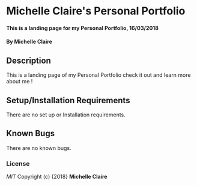 # Michelle Claire's Personal Portfolio
#### This is a landing page for my Personal Portfolio, 16/03/2018
#### By **Michelle Claire**
## Description
This is a landing page of my Personal Portfolio check it out and learn more about me !
## Setup/Installation Requirements
There are no set up or Installation requirements.
## Known Bugs
There are no known bugs.
### License
*MIT*
Copyright (c) {2018} **Michelle Claire**